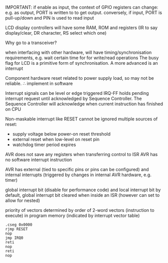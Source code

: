 <!-- SPDX-License-Identifier: zlib-acknowledgement -->

IMPORTANT: if enable as input, the context of GPIO registers can change:
e.g. as output, PORT is written to to get output.
conversely, if input, PORT is pull-up/down and PIN is used to read input

LCD display controllers will have some RAM, ROM and registers 
(IR to say display/clear, DR character, RS select which one)

Why go to a transceiver?

when interfacing with other hardware, will have timing/synchronisation
requirements, e.g. wait certain time for for write/read operations
The busy flag for LCD is a primitive form of synchronisation.
A more advanced is an interrupt

Component hardware reset related to power supply load, so may not be reliable.
∴ implement in software

Interrupt signals can be level or edge triggered 
IRQ-FF holds pending interrupt request until acknowledged by Sequence Controller.
The Sequence Controller will acknowledge when current instruction has finished on CPU 

Non-maskable interrupt like RESET cannot be ignored
multiple sources of reset:
  * supply voltage below power-on reset threshold
  * external reset when low-level on reset pin
  * watchdog timer period expires 

AVR does not save any registers when transferring control to ISR 
AVR has no software interrupt instruction

AVR has external (tied to specific pins or pins can be configured) and 
internal interrupts (triggered by changes in internal AVR hardware, e.g. timer)

global interrupt bit (disable for performance code) and local interrupt bit
by default, global interrupt bit cleared when inside an ISR 
(however can set to allow for nested)

priority of vectors determined by order of 2-word vectors 
(instruction to execute) in program memory
(indicated by interrupt vector table)
```
.cseg 0x0000
rjmp RESET
nop
jmp IRQ0
reti
nop
reti
nop
```
